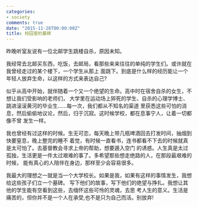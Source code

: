 ```yaml
---
categories:
- society
comments: true
date: "2015-11-28T00:00:00Z"
title: 校园里的墓碑
---
```


昨晚听室友说有一位北邮学生跳楼自杀，原因未知。

我经常去北邮买东西，吃饭，去邮局，看那些来来往往的单纯的学生们。或许就在我曾经走过的某个楼下，一个学生从那上
面跳下。到底是什么样的经历能让一个年轻人放弃生命，以这样的方式来表达自己?

似乎从高中开始，就伴随着一个又一个绝望的生命。高中时在宿舍自杀的女生，不想让我们受影响的老师们，
大学里在运动场上猝死的学生、自杀的心理学博士、跳进滚滚黄河的毕业生……每一次，我们都从不知名的渠道
里获悉这些可怕的消息，然后偷偷地议论，然后，归于沉寂。这时候学校，都在息事宁人，让着一切都像不曾
发生一样。

我也曾经有过这样的时候。生无可恋，每天晚上带几瓶啤酒回去打发时间，抽烟到快要窒息，晚上整完的睡不
着觉，有时候一直看书，连书都看不下去的时候就真是太可怕了。去基督教会寻求上帝的帮助，想要遁入空门
的诱惑。人生真是太过孤独，生活更是一件太过艰难的事了。多希望那些想走绝路的人，在那段最艰难的时候，
能有真心的人陪伴在身边，那样至少会容易很多。

我最大的理想之一就是当一个大学校长。如果是我，如果有这样的事情发生，我想给这些孩子们立一个墓碑。
写下他们的故事，写下他们的绝望与挣扎。我想让其他的学生能有空看到这些，去缅怀这些可怜的灵魂，去思
考人生的意义。生活是痛苦的，但你并不是一个人在承受,也不是只为自己而活。别放弃!
